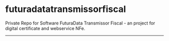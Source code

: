 # futuradatatransmissorfiscal
Private Repo for Software FuturaData Transmissor Fiscal - an project for digital certificate and 
webservice NFe.

------------------------------------------------------------------------------------------------------------
